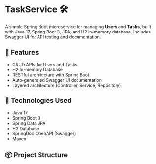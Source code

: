# TaskService 🛠️

A simple Spring Boot microservice for managing **Users** and **Tasks**, built with Java 17, Spring Boot 3, JPA, and H2 in-memory database. Includes Swagger UI for API testing and documentation.

## 🔧 Features

- CRUD APIs for Users and Tasks
- H2 In-memory Database
- RESTful architecture with Spring Boot
- Auto-generated Swagger UI documentation
- Layered architecture (Controller, Service, Repository)

## 🚀 Technologies Used

- Java 17
- Spring Boot 3
- Spring Data JPA
- H2 Database
- SpringDoc OpenAPI (Swagger)
- Maven

## 📦 Project Structure


